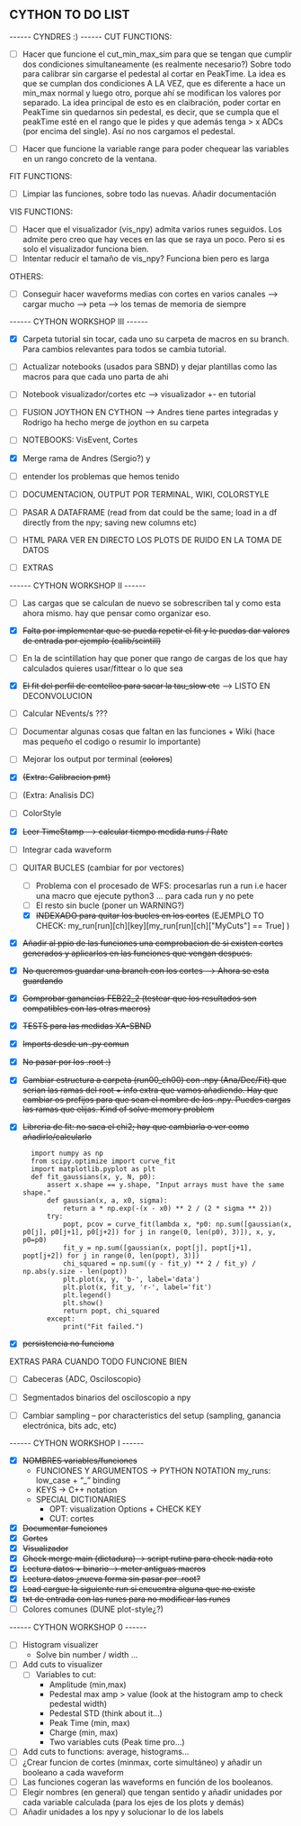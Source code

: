## CYTHON TO DO LIST

------ CYNDRES :) ------
CUT FUNCTIONS:
- [ ] Hacer que funcione el cut_min_max_sim para que se tengan que cumplir dos condiciones simultaneamente (es realmente necesario?) Sobre todo para calibrar sin cargarse el pedestal al cortar en PeakTime. La idea es que se cumplan dos condiciones A LA VEZ, que es diferente a hace un min_max normal y luego otro, porque ahí se modifican los valores por separado. La idea principal de esto es en claibración, poder cortar en PeakTime sin quedarnos sin pedestal, es decir, que se cumpla que el peakTime esté en el rango que le pides y que además tenga > x ADCs (por encima del single). Así no nos cargamos el pedestal.

- [ ] Hacer que funcione la variable range para poder chequear las variables en un rango concreto de la ventana.

FIT FUNCTIONS:
- [ ] Limpiar las funciones, sobre todo las nuevas. Añadir documentación

VIS FUNCTIONS:
- [ ] Hacer que el visualizador (vis_npy) admita varios runes seguidos. Los admite pero creo que hay veces en las que se raya un poco. Pero si es solo el visualizador funciona bien.
- [ ] Intentar reducir el tamaño de vis_npy? Funciona bien pero es larga

OTHERS:
- [ ] Conseguir hacer waveforms medias con cortes en varios canales --> cargar mucho --> peta --> los temas de memoria de siempre


------ CYTHON WORKSHOP III ------
- [x] Carpeta tutorial sin tocar, cada uno su carpeta de macros en su branch. Para cambios relevantes para todos se cambia tutorial.
- [ ] Actualizar notebooks (usados para SBND) y dejar plantillas como las macros para que cada uno parta de ahi
- [ ] Notebook visualizador/cortes etc --> visualizador +- en tutorial

- [ ] FUSION JOYTHON EN CYTHON --> Andres tiene partes integradas y Rodrigo ha hecho merge de joython en su carpeta
- [ ] NOTEBOOKS: VisEvent, Cortes
- [x] Merge rama de Andres (Sergio?) y 
- [ ] entender los problemas que hemos tenido
- [ ] DOCUMENTACION, OUTPUT POR TERMINAL, WIKI, COLORSTYLE
- [ ] PASAR A DATAFRAME (read from dat could be the same; load in a df directly from the npy; saving new columns etc)
- [ ] HTML PARA VER EN DIRECTO LOS PLOTS DE RUIDO EN LA TOMA DE DATOS
- [ ] EXTRAS
 

------ CYTHON WORKSHOP II ------

- [ ] Las cargas que se calculan de nuevo se sobrescriben tal y como esta ahora mismo. hay que pensar como organizar eso. 
- [x] ~~Falta por implementar que se pueda repetir el fit y le puedas dar valores de entrada por ejemplo (calib/scintill)~~
- [ ] En la de scintillation hay que poner que rango de cargas de los que hay calculados quieres usar/fittear o lo que sea
- [x] ~~El fit del perfil de centelleo para sacar la tau_slow etc~~ --> LISTO EN DECONVOLUCION
- [ ] Calcular NEvents/s ???
- [ ] Documentar algunas cosas que faltan en las funciones + Wiki (hace mas pequeño el codigo o resumir lo importante)
- [ ] Mejorar los output por terminal (~~colores~~)
- [x] ~~(Extra: Calibracion pmt)~~
- [ ] (Extra: Analisis DC)
- [ ] ColorStyle
- [x] ~~Leer TimeStamp --> calcular tiempo medida runs / Rate~~
- [ ] Integrar cada waveform

- [ ] QUITAR BUCLES (cambiar for por vectores)
    - [ ] Problema con el procesado de WFS: procesarlas run a run i.e hacer una macro que ejecute python3 ... para cada run y no pete
    - [ ] El resto sin bucle (poner un WARNING?)
    - [x] ~~INDEXADO para quitar los bucles en los cortes~~ (EJEMPLO TO CHECK: my_run[run][ch][key][my_run[run][ch]["MyCuts"] == True] )
- [x] ~~Añadir al ppio de las funciones una comprobacion de si existen cortes generados y aplicarlos en las funciones que vengan despues.~~
- [x] ~~No queremos guardar una branch con los cortes --> Ahora se esta guardando~~
- [x] ~~Comprobar ganancias FEB22_2 (testear que los resultados son compatibles con las otras macros)~~
- [x] ~~TESTS para las medidas XA-SBND~~
- [x] ~~Imports desde un .py comun~~
- [x] ~~No pasar por los .root :)~~
- [x] ~~Cambiar estructura a carpeta (run00_ch00) con .npy (Ana/Dec/Fit) que serian las ramas del root + info extra que vamos añadiendo. Hay que cambiar os prefijos para que sean el nombre de los .npy. Puedes cargas las ramas que elijas. Kind of solve memory problem~~
- [x] ~~Libreria de fit: no saca el chi2; hay que cambiarla o ver como añadirlo/calcularlo~~

        import numpy as np
        from scipy.optimize import curve_fit
        import matplotlib.pyplot as plt
        def fit_gaussians(x, y, N, p0):
            assert x.shape == y.shape, "Input arrays must have the same shape."
            def gaussian(x, a, x0, sigma):
                return a * np.exp(-(x - x0) ** 2 / (2 * sigma ** 2))
            try:
                popt, pcov = curve_fit(lambda x, *p0: np.sum([gaussian(x, p0[j], p0[j+1], p0[j+2]) for j in range(0, len(p0), 3)]), x, y, p0=p0)
                fit_y = np.sum([gaussian(x, popt[j], popt[j+1], popt[j+2]) for j in range(0, len(popt), 3)])
                chi_squared = np.sum((y - fit_y) ** 2 / fit_y) / np.abs(y.size - len(popt))
                plt.plot(x, y, 'b-', label='data')
                plt.plot(x, fit_y, 'r-', label='fit')
                plt.legend()
                plt.show()
                return popt, chi_squared
            except:
                print("Fit failed.")

- [x] ~~persistencia no funciona~~

EXTRAS PARA CUANDO TODO FUNCIONE BIEN
- [ ] Cabeceras {ADC, Osciloscopio}
- [ ] Segmentados binarios del osciloscopio a npy
- [ ] Cambiar sampling – por characteristics del setup (sampling, ganancia electrónica, bits adc, etc)


------ CYTHON WORKSHOP I ------

- [x] ~~NOMBRES variables/funciones~~
    - FUNCIONES Y ARGUMENTOS → PYTHON NOTATION
      my_runs: low_case + “_” binding
    - KEYS → C++ notation
    - SPECIAL DICTIONARIES
        - OPT: visualization Options + CHECK KEY
        - CUT: cortes
- [x] ~~Documentar funciones~~
- [x] ~~Cortes~~
- [x] ~~Visualizador~~
- [x] ~~Check merge main (dictadura)  → script rutina para check nada roto~~
- [x] ~~Lectura datos + binario → meter antiguas macros~~
- [x] ~~Lectura datos ¿nueva forma sin pasar por .root?~~
- [x] ~~Load cargue la siguiente run si encuentra alguna que no existe~~
- [x] ~~txt de entrada con las runes para no modificar las runes~~
- [ ] Colores comunes (DUNE plot-style¿?)

------ CYTHON WORKSHOP 0 ------

- [ ] Histogram visualizer
    - Solve bin number / width ...
- [ ] Add cuts to visualizer 
    - [ ] Variables to cut:
      - Amplitude (min,max)
      - Pedestal max amp > value (look at the histogram amp to check pedestal width)
      - Pedestal STD (think about it...)
      - Peak Time (min, max)
      - Charge (min, max)
      - Two variables cuts (Peak time pro...)
- [ ] Add cuts to functions: average, histograms...
- [ ] ¿Crear funcion de cortes (minmax, corte simultáneo) y añadir un booleano a cada waveform
- [ ] Las funciones cogeran las waveforms en función de los booleanos.
- [ ] Elegir nombres (en general) que tengan sentido y añadir unidades por cada variable calculada (para los ejes de los plots y demás)
- [ ] Añadir unidades a los npy y solucionar lo de los labels
